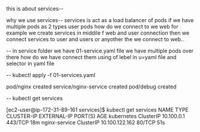 this is about services--

why we use services-- services is act as a load balancer of pods if we have multiple pods as 2 types user pods how do we connect 
to we web for example we create services in middile f web and user connection then we connect services to 
user and users or anyother the we connect to web..

-- in service folder we have 01-service.yaml file we have multiple pods over there
how do we have connect them using of lebel in u=yaml file and selector in yaml file

--  kubectl apply -f 01-services.yaml


pod/nginx created
service/nginx-service created
pod/debug created

-- kubectl get services


[ec2-user@ip-172-31-89-161 services]$ kubectl get services
NAME            TYPE        CLUSTER-IP       EXTERNAL-IP   PORT(S)   AGE
kubernetes      ClusterIP   10.100.0.1       <none>        443/TCP   18m
nginx-service   ClusterIP   10.100.122.162   <none>        80/TCP    51s

